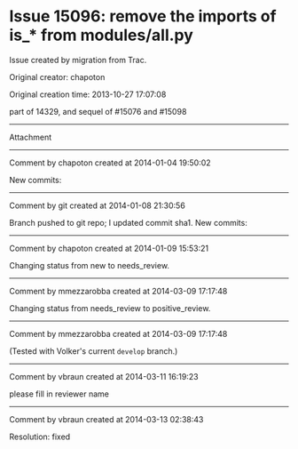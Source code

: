# Issue 15096: remove the imports of is_* from modules/all.py

Issue created by migration from Trac.

Original creator: chapoton

Original creation time: 2013-10-27 17:07:08

part of 14329, and sequel of #15076 and #15098


---

Attachment


---

Comment by chapoton created at 2014-01-04 19:50:02

New commits:


---

Comment by git created at 2014-01-08 21:30:56

Branch pushed to git repo; I updated commit sha1. New commits:


---

Comment by chapoton created at 2014-01-09 15:53:21

Changing status from new to needs_review.


---

Comment by mmezzarobba created at 2014-03-09 17:17:48

Changing status from needs_review to positive_review.


---

Comment by mmezzarobba created at 2014-03-09 17:17:48

(Tested with Volker's current `develop` branch.)


---

Comment by vbraun created at 2014-03-11 16:19:23

please fill in reviewer name


---

Comment by vbraun created at 2014-03-13 02:38:43

Resolution: fixed
